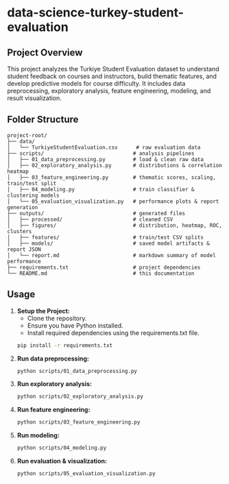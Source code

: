 # data-science-turkey-student-evaluation

## Project Overview
This project analyzes the Turkiye Student Evaluation dataset to understand student feedback on courses and instructors, build thematic features, and develop predictive models for course difficulty. It includes data preprocessing, exploratory analysis, feature engineering, modeling, and result visualization.

## Folder Structure
```
project-root/
├── data/
│   └── TurkiyeStudentEvaluation.csv      # raw evaluation data
├── scripts/                             # analysis pipelines
│   ├── 01_data_preprocessing.py         # load & clean raw data
│   ├── 02_exploratory_analysis.py       # distributions & correlation heatmap
│   ├── 03_feature_engineering.py        # thematic scores, scaling, train/test split
│   ├── 04_modeling.py                   # train classifier & clustering models
│   └── 05_evaluation_visualization.py   # performance plots & report generation
├── outputs/                             # generated files
│   ├── processed/                       # cleaned CSV
│   ├── figures/                         # distribution, heatmap, ROC, clusters
│   ├── features/                        # train/test CSV splits
│   ├── models/                          # saved model artifacts & report JSON
│   └── report.md                        # markdown summary of model performance
├── requirements.txt                     # project dependencies
└── README.md                            # this documentation
```

## Usage
1. **Setup the Project:**
   - Clone the repository.
   - Ensure you have Python installed.
   - Install required dependencies using the requirements.txt file.
   ```bash
   pip install -r requirements.txt
   ```
2. **Run data preprocessing:**
   ```bash
   python scripts/01_data_preprocessing.py
   ```
3. **Run exploratory analysis:**
   ```bash
   python scripts/02_exploratory_analysis.py
   ```
4. **Run feature engineering:**
   ```bash
   python scripts/03_feature_engineering.py
   ```
5. **Run modeling:**
   ```bash
   python scripts/04_modeling.py
   ```
6. **Run evaluation & visualization:**
   ```bash
   python scripts/05_evaluation_visualization.py
   ```


